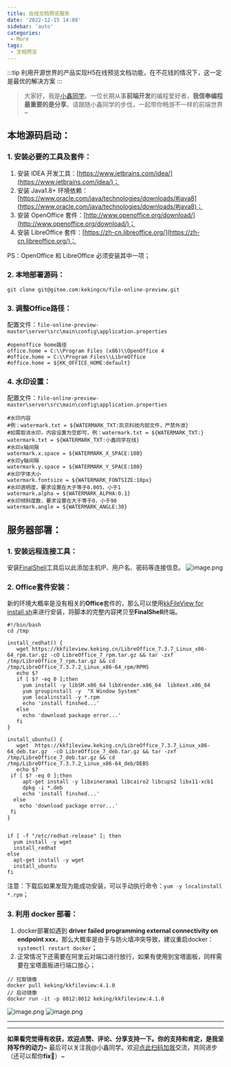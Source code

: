 ```yaml
---
title: 在线文档预览服务
date: '2022-12-15 14:08'
sidebar: 'auto'
categories:
 - More
tags:
 - 文档预览
---
```


:::tip
利用开源世界的产品实现H5在线预览文档功能，在不花钱的情况下，这一定是最优的解决方案
:::


<!-- more -->

> 大家好，我是[小鑫同学](https://it200.cn/)。一位长期从事**前端开发**的编程爱好者，**我信奉编程最重要的是分享**。请跟随小鑫同学的步伐，一起带你畅游不一样的前端世界~

## 本地源码启动：
### 1. 安装必要的工具及套件：

1. 安装 IDEA 开发工具：[https://www.jetbrains.com/idea/](https://www.jetbrains.com/idea/)；
2. 安装 Java1.8+ 环境依赖：[https://www.oracle.com/java/technologies/downloads/#java8](https://www.oracle.com/java/technologies/downloads/#java8)；
3. 安装 OpenOffice 套件：[http://www.openoffice.org/download/](http://www.openoffice.org/download/)；
4. 安装 LibreOffice 套件：[https://zh-cn.libreoffice.org/](https://zh-cn.libreoffice.org/)；

PS：OpenOffice 和 LibreOffice 必须安装其中一项；
### 2. 本地部署源码：
```shell
git clone git@gitee.com:kekingcn/file-online-preview.git
```
### 3. 调整Office路径：
配置文件：`file-online-preview-master\server\src\main\config\application.properties`
```shell
#openoffice home路径
office.home = C:\\Program Files (x86)\\OpenOffice 4
#office.home = C:\\Program Files\\LibreOffice
#office.home = ${KK_OFFICE_HOME:default}
```
### 4. 水印设置：
配置文件：`file-online-preview-master\server\src\main\config\application.properties`
```shell
#水印内容
#例：watermark.txt = ${WATERMARK_TXT:凯京科技内部文件，严禁外泄}
#如需取消水印，内容设置为空即可，例：watermark.txt = ${WATERMARK_TXT:}
watermark.txt = ${WATERMARK_TXT:小鑫同学在线}
#水印x轴间隔
watermark.x.space = ${WATERMARK_X_SPACE:100}
#水印y轴间隔
watermark.y.space = ${WATERMARK_Y_SPACE:100}
#水印字体大小
watermark.fontsize = ${WATERMARK_FONTSIZE:18px}
#水印透明度，要求设置在大于等于0.005，小于1
watermark.alpha = ${WATERMARK_ALPHA:0.1}
#水印倾斜度数，要求设置在大于等于0，小于90
watermark.angle = ${WATERMARK_ANGLE:30}
```
## 服务器部署：
### 1. 安装远程连接工具：
安装[FinalShell](http://www.hostbuf.com/)工具后以此添加主机IP、用户名、密码等连接信息。
![image.png](https://cdn.nlark.com/yuque/0/2022/png/2373519/1671083220221-2a11e4df-27e3-4f62-a942-0623d03c4a6a.png#averageHue=%23e5c383&clientId=uedade3fd-a8f1-4&crop=0&crop=0&crop=1&crop=1&from=paste&height=881&id=u7938b00f&margin=%5Bobject%20Object%5D&name=image.png&originHeight=881&originWidth=1166&originalType=binary&ratio=1&rotation=0&showTitle=false&size=483397&status=done&style=none&taskId=u5256a506-69e2-449b-898b-e6dd2adf85e&title=&width=1166)
### 2. Office套件安装：
新的环境大概率是没有相关的**Office**套件的，那么可以使用[kkFileView for install.sh](https://gitee.com/kekingcn/file-online-preview/blob/master/server/src/main/bin/install.sh)来进行安装，将脚本的完整内容拷贝至**FinalShell**终端。
```shell
#!/bin/bash
cd /tmp

install_redhat() {
   wget https://kkfileview.keking.cn/LibreOffice_7.3.7_Linux_x86-64_rpm.tar.gz -cO LibreOffice_7_rpm.tar.gz && tar -zxf /tmp/LibreOffice_7_rpm.tar.gz && cd /tmp/LibreOffice_7.3.7.2_Linux_x86-64_rpm/RPMS
   echo $?
   if [ $? -eq 0 ];then
     yum install -y libSM.x86_64 libXrender.x86_64  libXext.x86_64
     yum groupinstall -y  "X Window System"
     yum localinstall -y *.rpm
     echo 'install finshed...'
   else
     echo 'download package error...'
   fi
}

install_ubuntu() {
   wget  https://kkfileview.keking.cn/LibreOffice_7.3.7_Linux_x86-64_deb.tar.gz  -cO LibreOffice_7_deb.tar.gz && tar -zxf /tmp/LibreOffice_7_deb.tar.gz && cd /tmp/LibreOffice_7.3.7.2_Linux_x86-64_deb/DEBS
   echo $?
 if [ $? -eq 0 ];then
     apt-get install -y libxinerama1 libcairo2 libcups2 libx11-xcb1
     dpkg -i *.deb
     echo 'install finshed...'
  else
    echo 'download package error...'
 fi
}


if [ -f "/etc/redhat-release" ]; then
  yum install -y wget
  install_redhat
else
  apt-get install -y wget
  install_ubuntu
fi
```
注意：下载后如果发现为能成功安装，可以手动执行命令：`yum -y localinstall *.rpm`；
### 3. 利用 docker 部署：

1. docker部署如遇到 **driver failed programming external connectivity on endpoint xxx**，那么大概率是由于与防火墙冲突导致，建议重启docker：`systemctl restart docker`；
2. 正常情况下还需要在阿里云对端口进行放行，如果有使用到宝塔面板，同样需要在宝塔面板进行端口放心；
```
// 拉取镜像
docker pull keking/kkfileview:4.1.0
// 启动镜像
docker run -it -p 8012:8012 keking/kkfileview:4.1.0
```
![image.png](https://cdn.nlark.com/yuque/0/2022/png/2373519/1671083731819-04260b32-3e6c-49b5-8166-48355fb13131.png#averageHue=%2374d497&clientId=uedade3fd-a8f1-4&crop=0&crop=0&crop=1&crop=1&from=paste&height=881&id=u9cf0fc15&margin=%5Bobject%20Object%5D&name=image.png&originHeight=881&originWidth=1166&originalType=binary&ratio=1&rotation=0&showTitle=false&size=796571&status=done&style=none&taskId=u27f87b87-2fd2-4fa8-b744-f116385ce4b&title=&width=1166)
![image.png](https://cdn.nlark.com/yuque/0/2022/png/2373519/1671083749661-2c0ec721-25f0-4588-aaf0-41145c622f20.png#averageHue=%23eae9e9&clientId=uedade3fd-a8f1-4&crop=0&crop=0&crop=1&crop=1&from=paste&height=758&id=ufd89be4d&margin=%5Bobject%20Object%5D&name=image.png&originHeight=758&originWidth=1708&originalType=binary&ratio=1&rotation=0&showTitle=false&size=75183&status=done&style=none&taskId=ud28f7536-461e-4bf3-a77d-a97ae829d92&title=&width=1708)

---

* * *

**如果看完觉得有收获，欢迎点赞、评论、分享支持一下。你的支持和肯定，是我坚持写作的动力~**
最后可以关注我@小鑫同学。欢迎[点此扫码加我](https://it200.cn/)交流，共同进步（还可以帮你**fix**🐛）~